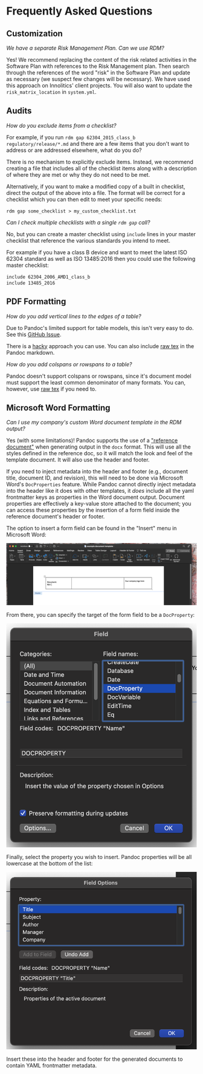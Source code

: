 # Frequently Asked Questions

## Customization

*We have a separate Risk Management Plan. Can we use RDM?*

Yes! We recommend replacing the content of the risk related activities in the
Software Plan with references to the Risk Management plan. Then search through
the references of the word "risk" in the Software Plan and update as necessary
(we suspect few changes will be necessary). We have used this approach on
Innolitics' client projects. You will also want to update the
`risk_matrix_location` in `system.yml`.

## Audits

*How do you exclude items from a checklist?*

For example, if you run `rdm gap 62304_2015_class_b regulatory/release/*.md`
and there are a few items that you don't want to address or are addressed
elsewhere, what do you do?

There is no mechanism to explicitly exclude items. Instead, we recommend
creating a file that includes all of the checklist items along with a
description of where they are met or why they do not need to be met.

Alternatively, if you want to make a modified copy of a built in checklist,
direct the output of the above into a file.  The format will be correct for a
checklist which you can then edit to meet your specific needs:

```
rdm gap some_checklist > my_custom_checklist.txt
```

*Can I check multiple checklists with a single `rdm gap` call?*

No, but you can create a master checklist using `include` lines in your master
checklist that reference the various standards you intend to meet.

For example if you have a class B device and want to meet the latest ISO 62304
standard as well as ISO 13485:2016 then you could use the following master
checklist:

```
include 62304_2006_AMD1_class_b
include 13485_2016
```

## PDF Formatting

*How do you add vertical lines to the edges of a table?*

Due to Pandoc's limited support for table models, this isn't very easy to do. See this [GitHub Issue](https://github.com/jgm/pandoc/issues/922).

There is a [hacky](https://github.com/jgm/pandoc/issues/922#issuecomment-833909197) approach you can use. You can also include [raw tex](https://pandoc.org/MANUAL.html#extension-raw_tex) in the Pandoc markdown.

*How do you add colspans or rowspans to a table?*

Pandoc doesn't support colspans or rowspans, since it's document model must support the least common denominator of many formats. You can, however, use [raw tex](https://pandoc.org/MANUAL.html#extension-raw_tex) if you need to.

## Microsoft Word Formatting

*Can I use my company's custom Word document template in the RDM output?*

Yes (with some limitations)! Pandoc supports the use of a ["reference
document"][pandoc-refdoc] when generating output in the `docx` format. This
will use all the styles defined in the reference doc, so it will match the look
and feel of the template document. It will also use the header and footer.

If you need to inject metadata into the header and footer (e.g., document title,
document ID, and revision), this will need to be done via Microsoft Word's
`DocProperties` feature. While Pandoc cannot directly inject metadata into the
header like it does with other templates, it _does_ include all the yaml
frontmatter keys as properties in the Word document output. Document properties
are effectively a key-value store attached to the document; you can access these
properties by the insertion of a form field inside the reference document's
header or footer.

The option to insert a form field can be found in the "Insert" menu in Microsoft
Word:

![Insert Form](./images/insert-form.png)

From there, you can specify the target of the form field to be a `DocProperty`:

![Select DocProperty](./images/select-docproperty-field.png)

Finally, select the property you wish to insert. Pandoc properties will be all
lowercase at the bottom of the list:

![Select Property](./images/select-property.png)

Insert these into the header and footer for the generated documents to contain
YAML frontmatter metadata.

[pandoc-refdoc]: https://pandoc.org/MANUAL.html#option--reference-doc

